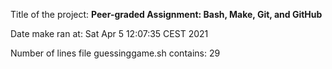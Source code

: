 Title of the project: __Peer-graded Assignment: Bash, Make, Git, and GitHub__

Date make ran at:
Sat Apr  5 12:07:35 CEST 2021

Number of lines file guessinggame.sh contains:
      29
